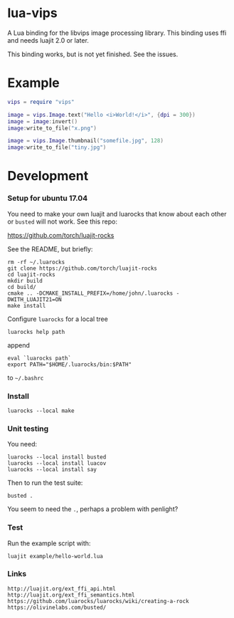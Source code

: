 # lua-vips 

A Lua binding for the libvips image processing library. This binding uses ffi
and needs luajit 2.0 or later. 

This binding works, but is not yet finished. See the issues. 

# Example

```lua
vips = require "vips"

image = vips.Image.text("Hello <i>World!</i>", {dpi = 300})
image = image:invert()
image:write_to_file("x.png")

image = vips.Image.thumbnail("somefile.jpg", 128)
image:write_to_file("tiny.jpg")
```

# Development

### Setup for ubuntu 17.04

You need to make your own luajit and luarocks that know about each other or
`busted` will not work. See this repo:

https://github.com/torch/luajit-rocks

See the README, but briefly:

	rm -rf ~/.luarocks
	git clone https://github.com/torch/luajit-rocks
	cd luajit-rocks
	mkdir build
	cd build/
	cmake .. -DCMAKE_INSTALL_PREFIX=/home/john/.luarocks -DWITH_LUAJIT21=ON
	make install

Configure `luarocks` for a local tree

	luarocks help path

append

	eval `luarocks path`
	export PATH="$HOME/.luarocks/bin:$PATH"

to `~/.bashrc`

### Install

	luarocks --local make

### Unit testing

You need:

	luarocks --local install busted 
	luarocks --local install luacov
	luarocks --local install say

Then to run the test suite:

	busted .

You seem to need the `.`, perhaps a problem with penlight?

### Test

Run the example script with:

	luajit example/hello-world.lua

### Links

	http://luajit.org/ext_ffi_api.html
	http://luajit.org/ext_ffi_semantics.html
	https://github.com/luarocks/luarocks/wiki/creating-a-rock
	https://olivinelabs.com/busted/


